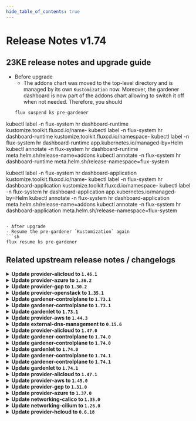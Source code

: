 ```yaml
---
hide_table_of_contents: true
---
```


# Release Notes v1.74

## 23KE release notes and upgrade guide
- Before upgrade
  - The addons chart was moved to the top-level directory and is managed by its own `Kustomization` now. Moreover, the gardener dashboard is now part of the addons chart allowing to switch it off when not needed. Therefore, you should
  ```sh
  flux suspend ks pre-gardener
 kubectl label -n flux-system hr dashboard-runtime kustomize.toolkit.fluxcd.io/name-
 kubectl label -n flux-system hr dashboard-runtime kustomize.toolkit.fluxcd.io/namespace-
 kubectl label -n flux-system hr dashboard-runtime app.kubernetes.io/managed-by=Helm
 kubectl annotate -n flux-system hr dashboard-runtime meta.helm.sh/release-name=addons
 kubectl annotate -n flux-system hr dashboard-runtime meta.helm.sh/release-namespace=flux-system

 kubectl label -n flux-system hr dashboard-application kustomize.toolkit.fluxcd.io/name-
 kubectl label -n flux-system hr dashboard-application kustomize.toolkit.fluxcd.io/namespace-
 kubectl label -n flux-system hr dashboard-application app.kubernetes.io/managed-by=Helm
 kubectl annotate -n flux-system hr dashboard-application meta.helm.sh/release-name=addons
 kubectl annotate -n flux-system hr dashboard-application meta.helm.sh/release-namespace=flux-system
  ```

- After upgrade
  - Resume the pre-gardener `Kustomization` again
  ```sh
  flux resume ks pre-gardener
  ```

## Related upstream release notes / changelogs


<details>
<summary><b>Update provider-alicloud to <code>1.46.1</code></b></summary>

# [machine-controller-manager]
## 🐛 Bug Fixes
* *[USER]* An edge case where outdated DesiredReplicas annotation blocked a rolling update is fixed. ([gardener/machine-controller-manager#822](https://github.com/gardener/machine-controller-manager/pull/822), [@rishabh-11](https://github.com/rishabh-11))
* *[OPERATOR]* An issue causing nil pointer panic on scaleup of the machinedeployment along with trigger of rolling update, is fixed ([gardener/machine-controller-manager#817](https://github.com/gardener/machine-controller-manager/pull/817), [@himanshu-kun](https://github.com/himanshu-kun))
* *[OPERATOR]* Included `UnavailableReplicas` in determining if a machine deployment status update is needed ([gardener/machine-controller-manager#834](https://github.com/gardener/machine-controller-manager/pull/834), [@ialidzhikov](https://github.com/ialidzhikov))

</details>

<details>
<summary><b>Update provider-azure to <code>1.36.2</code></b></summary>

# [machine-controller-manager]
## 🐛 Bug Fixes
* *[OPERATOR]* Included `UnavailableReplicas` in determining if a machine deployment status update is needed ([gardener/machine-controller-manager#834](https://github.com/gardener/machine-controller-manager/pull/834), [@ialidzhikov](https://github.com/ialidzhikov))

</details>

<details>
<summary><b>Update provider-gcp to <code>1.30.2</code></b></summary>

# [gardener-extension-provider-gcp]
## 🏃 Others
* *[OPERATOR]* This extension is now build with golang 1.20.5. ([gardener/gardener-extension-provider-gcp#626](https://github.com/gardener/gardener-extension-provider-gcp/pull/626), [@vpnachev](https://github.com/vpnachev))
# [machine-controller-manager]
## 🐛 Bug Fixes
* *[OPERATOR]* Included `UnavailableReplicas` in determining if a machine deployment status update is needed ([gardener/machine-controller-manager#834](https://github.com/gardener/machine-controller-manager/pull/834), [@ialidzhikov](https://github.com/ialidzhikov))

</details>

<details>
<summary><b>Update provider-openstack to <code>1.35.1</code></b></summary>

# [machine-controller-manager]
## 🐛 Bug Fixes
* *[OPERATOR]* Included `UnavailableReplicas` in determining if a machine deployment status update is needed ([gardener/machine-controller-manager#834](https://github.com/gardener/machine-controller-manager/pull/834), [@ialidzhikov](https://github.com/ialidzhikov))

</details>

<details>
<summary><b>Update gardener-controlplane to <code>1.73.1</code></b></summary>

# [gardener]
## 🐛 Bug Fixes
* *[OPERATOR]* An issue causing deletion of a legacy (wrongly configured) Shoot cluster to be denied because of network ranges overlapping with the default VPN network is now fixed. ([gardener/gardener#8137](https://github.com/gardener/gardener/pull/8137), [@oliver-goetz](https://github.com/oliver-goetz))
* *[OPERATOR]* Missing permissions were added for the Gardenlet service account for `Machine` objects. This fix is relevant if feature gate `MachineControllerManagerDeployment` is enabled in your landscape. ([gardener/gardener#8123](https://github.com/gardener/gardener/pull/8123), [@gardener-ci-robot](https://github.com/gardener-ci-robot))
## 🏃 Others
* *[OPERATOR]* Plutono is now updated to v7.5.22 ([gardener/gardener#8100](https://github.com/gardener/gardener/pull/8100), [@gardener-ci-robot](https://github.com/gardener-ci-robot))
* *[OPERATOR]* Fixed flaky operator behaviour with regards to istio deployment caused by concurrent update of garden object ([gardener/gardener#8105](https://github.com/gardener/gardener/pull/8105), [@gardener-ci-robot](https://github.com/gardener-ci-robot))
* *[OPERATOR]* The `Deploying Shoot namespace in Seed` step was slightly improved. Earlier it failed at some occasions when it tried to read zone information for volumes that have not been created yet. This was a transient error that dissolved in subsequent reconcile runs. ([gardener/gardener#8118](https://github.com/gardener/gardener/pull/8118), [@gardener-ci-robot](https://github.com/gardener-ci-robot))
* *[OPERATOR]* The reconciliation time limit for the controller resource reconciliation, e.g. for `ManagedResource`, has been increased from `1m` to `3m`. ([gardener/gardener#8090](https://github.com/gardener/gardener/pull/8090), [@gardener-ci-robot](https://github.com/gardener-ci-robot))

</details>

<details>
<summary><b>Update gardener-controlplane to <code>1.73.1</code></b></summary>

# [gardener]
## 🐛 Bug Fixes
* *[OPERATOR]* An issue causing deletion of a legacy (wrongly configured) Shoot cluster to be denied because of network ranges overlapping with the default VPN network is now fixed. ([gardener/gardener#8137](https://github.com/gardener/gardener/pull/8137), [@oliver-goetz](https://github.com/oliver-goetz))
* *[OPERATOR]* Missing permissions were added for the Gardenlet service account for `Machine` objects. This fix is relevant if feature gate `MachineControllerManagerDeployment` is enabled in your landscape. ([gardener/gardener#8123](https://github.com/gardener/gardener/pull/8123), [@gardener-ci-robot](https://github.com/gardener-ci-robot))
## 🏃 Others
* *[OPERATOR]* Plutono is now updated to v7.5.22 ([gardener/gardener#8100](https://github.com/gardener/gardener/pull/8100), [@gardener-ci-robot](https://github.com/gardener-ci-robot))
* *[OPERATOR]* Fixed flaky operator behaviour with regards to istio deployment caused by concurrent update of garden object ([gardener/gardener#8105](https://github.com/gardener/gardener/pull/8105), [@gardener-ci-robot](https://github.com/gardener-ci-robot))
* *[OPERATOR]* The `Deploying Shoot namespace in Seed` step was slightly improved. Earlier it failed at some occasions when it tried to read zone information for volumes that have not been created yet. This was a transient error that dissolved in subsequent reconcile runs. ([gardener/gardener#8118](https://github.com/gardener/gardener/pull/8118), [@gardener-ci-robot](https://github.com/gardener-ci-robot))
* *[OPERATOR]* The reconciliation time limit for the controller resource reconciliation, e.g. for `ManagedResource`, has been increased from `1m` to `3m`. ([gardener/gardener#8090](https://github.com/gardener/gardener/pull/8090), [@gardener-ci-robot](https://github.com/gardener-ci-robot))

</details>

<details>
<summary><b>Update gardenlet to <code>1.73.1</code></b></summary>

# [gardener]
## 🐛 Bug Fixes
* *[OPERATOR]* An issue causing deletion of a legacy (wrongly configured) Shoot cluster to be denied because of network ranges overlapping with the default VPN network is now fixed. ([gardener/gardener#8137](https://github.com/gardener/gardener/pull/8137), [@oliver-goetz](https://github.com/oliver-goetz))
* *[OPERATOR]* Missing permissions were added for the Gardenlet service account for `Machine` objects. This fix is relevant if feature gate `MachineControllerManagerDeployment` is enabled in your landscape. ([gardener/gardener#8123](https://github.com/gardener/gardener/pull/8123), [@gardener-ci-robot](https://github.com/gardener-ci-robot))
## 🏃 Others
* *[OPERATOR]* Plutono is now updated to v7.5.22 ([gardener/gardener#8100](https://github.com/gardener/gardener/pull/8100), [@gardener-ci-robot](https://github.com/gardener-ci-robot))
* *[OPERATOR]* Fixed flaky operator behaviour with regards to istio deployment caused by concurrent update of garden object ([gardener/gardener#8105](https://github.com/gardener/gardener/pull/8105), [@gardener-ci-robot](https://github.com/gardener-ci-robot))
* *[OPERATOR]* The `Deploying Shoot namespace in Seed` step was slightly improved. Earlier it failed at some occasions when it tried to read zone information for volumes that have not been created yet. This was a transient error that dissolved in subsequent reconcile runs. ([gardener/gardener#8118](https://github.com/gardener/gardener/pull/8118), [@gardener-ci-robot](https://github.com/gardener-ci-robot))
* *[OPERATOR]* The reconciliation time limit for the controller resource reconciliation, e.g. for `ManagedResource`, has been increased from `1m` to `3m`. ([gardener/gardener#8090](https://github.com/gardener/gardener/pull/8090), [@gardener-ci-robot](https://github.com/gardener-ci-robot))

</details>

<details>
<summary><b>Update provider-aws to <code>1.44.3</code></b></summary>

# [gardener-extension-provider-aws]
## 🏃 Others
* *[OPERATOR]* The following dependency is updated to adopt a fix for https://github.com/gardener/gardener/issues/8058: ([gardener/gardener-extension-provider-aws#777](https://github.com/gardener/gardener-extension-provider-aws/pull/777), [@ialidzhikov](https://github.com/ialidzhikov))
  * github.com/gardener/gardener: v1.71.0 -> v1.71.5
# [machine-controller-manager]
## 🐛 Bug Fixes
* *[OPERATOR]* Included `UnavailableReplicas` in determining if a machine deployment status update is needed ([gardener/machine-controller-manager#834](https://github.com/gardener/machine-controller-manager/pull/834), [@ialidzhikov](https://github.com/ialidzhikov))

</details>

<details>
<summary><b>Update external-dns-management to <code>0.15.6</code></b></summary>

# [external-dns-management]
## 🐛 Bug Fixes
* *[OPERATOR]* Update controller-manager-library dependency to fix panic on api-resources discovery. ([gardener/external-dns-management#310](https://github.com/gardener/external-dns-management/pull/310), [@MartinWeindel](https://github.com/MartinWeindel))

</details>

<details>
<summary><b>Update provider-alicloud to <code>1.47.0</code></b></summary>

# [gardener-extension-provider-alicloud]
## ⚠️ Breaking Changes
* *[OPERATOR]* With https://github.com/gardener/gardener-extension-provider-alicloud/pull/310 provider-alicloud migrated the volumesnapshot CRDs to a new dedicated ManagedResources. provider-alicloud does now remove the ignored CRDs. ([gardener/gardener-extension-provider-alicloud#606](https://github.com/gardener/gardener-extension-provider-alicloud/pull/606), [@ialidzhikov](https://github.com/ialidzhikov))
  * Before updating to this version of provider-alicloud, make sure that the migration of the volumesnapshot CRDs from the `extension-controlplane-shoot` to the `extension-controlplane-shoot-crds`  ManagedResource completed. If the migration did not complete yet, GRM will interpret the removal of the CRDs as deletion and will delete the CRDs.
* *[OPERATOR]* The `.kubeAPIServer` field in the component config has been removed since it's no longer needed anywhere. ([gardener/gardener-extension-provider-alicloud#619](https://github.com/gardener/gardener-extension-provider-alicloud/pull/619), [@rfranzke](https://github.com/rfranzke))
## ✨ New Features
* *[USER]* The provider-alicloud extension does now support shoot clusters with Kubernetes version 1.27. You should consider the [Kubernetes release notes](https://github.com/kubernetes/kubernetes/blob/master/CHANGELOG/CHANGELOG-1.27.md) before upgrading to 1.27. ([gardener/gardener-extension-provider-alicloud#609](https://github.com/gardener/gardener-extension-provider-alicloud/pull/609), [@ary1992](https://github.com/ary1992))
* *[DEVELOPER]* This extension is now compatible with the `MachineControllerManagerDeployment` feature gate of `gardenlet`. ([gardener/gardener-extension-provider-alicloud#617](https://github.com/gardener/gardener-extension-provider-alicloud/pull/617), [@rfranzke](https://github.com/rfranzke))
* *[DEVELOPER]* This extension now uses the simplified `NetworkPolicy` approach for allowing traffic to its webhook server from `kube-apiserver`s of shoot clusters. ([gardener/gardener-extension-provider-alicloud#618](https://github.com/gardener/gardener-extension-provider-alicloud/pull/618), [@rfranzke](https://github.com/rfranzke))
## 🏃 Others
* *[OPERATOR]* Old and obsolete logging configurations are removed. ([gardener/gardener-extension-provider-alicloud#610](https://github.com/gardener/gardener-extension-provider-alicloud/pull/610), [@vlvasilev](https://github.com/vlvasilev))
* *[OPERATOR]* The following images are updated: ([gardener/gardener-extension-provider-alicloud#616](https://github.com/gardener/gardener-extension-provider-alicloud/pull/616), [@ialidzhikov](https://github.com/ialidzhikov))
  * k8s.gcr.io/sig-storage/csi-provisioner:v3.3.0 -> registry.k8s.io/sig-storage/csi-provisioner:v3.3.0
  * k8s.gcr.io/sig-storage/csi-snapshotter:v6.1.0 -> registry.k8s.io/sig-storage/csi-snapshotter:v6.1.0
  * k8s.gcr.io/sig-storage/snapshot-validation-webhook:v6.1.0 -> registry.k8s.io/sig-storage/snapshot-validation-webhook:v6.1.0
  * k8s.gcr.io/sig-storage/snapshot-controller:v6.1.0 -> registry.k8s.io/sig-storage/snapshot-controller:v6.1.0
* *[DEVELOPER]* All code related to the removed `APIServerSNI` feature gate of `gardenlet` has been removed from this extension. ([gardener/gardener-extension-provider-alicloud#619](https://github.com/gardener/gardener-extension-provider-alicloud/pull/619), [@rfranzke](https://github.com/rfranzke))
* *[DEPENDENCY]* The following dependency is updated: ([gardener/gardener-extension-provider-alicloud#604](https://github.com/gardener/gardener-extension-provider-alicloud/pull/604), [@ary1992](https://github.com/ary1992))
  * github.com/gardener/gardener: v1.70.2 -> v1.71.2
* *[DEPENDENCY]* The following dependencies were updated: ([gardener/gardener-extension-provider-alicloud#612](https://github.com/gardener/gardener-extension-provider-alicloud/pull/612), [@dimityrmirchev](https://github.com/dimityrmirchev))
  * registry.k8s.io/sig-storage/csi-provisioner v3.2.1 -> v3.2.2
# [machine-controller-manager]
## 🐛 Bug Fixes
* *[USER]* An edge case where all the machineSets were scaled down to zero has been dealt with. ([gardener/machine-controller-manager#804](https://github.com/gardener/machine-controller-manager/pull/804), [@himanshu-kun](https://github.com/himanshu-kun))
* *[USER]* An edge case where outdated DesiredReplicas annotation blocked a rolling update is fixed. ([gardener/machine-controller-manager#822](https://github.com/gardener/machine-controller-manager/pull/822), [@rishabh-11](https://github.com/rishabh-11))
* *[OPERATOR]* An issue causing nil pointer panic on scaleup of the machinedeployment along with trigger of rolling update, is fixed ([gardener/machine-controller-manager#817](https://github.com/gardener/machine-controller-manager/pull/817), [@himanshu-kun](https://github.com/himanshu-kun))
* *[OPERATOR]* Included `UnavailableReplicas` in determining if a machine deployment status update is needed ([gardener/machine-controller-manager#834](https://github.com/gardener/machine-controller-manager/pull/834), [@ialidzhikov](https://github.com/ialidzhikov))
# [machine-controller-manager-provider-alicloud]
## ⚠️ Breaking Changes
* *[OPERATOR]* Support for migration of machineClass is dropped by the mcm-provider ([gardener/machine-controller-manager-provider-alicloud#51](https://github.com/gardener/machine-controller-manager-provider-alicloud/pull/51), [@himanshu-kun](https://github.com/himanshu-kun))
## 🏃 Others
* *[USER]* Updated golang version to 1.20.4 ([gardener/machine-controller-manager-provider-alicloud#54](https://github.com/gardener/machine-controller-manager-provider-alicloud/pull/54), [@rishabh-11](https://github.com/rishabh-11))
* *[DEPENDENCY]* upgraded dependency: ([gardener/machine-controller-manager-provider-alicloud#51](https://github.com/gardener/machine-controller-manager-provider-alicloud/pull/51), [@himanshu-kun](https://github.com/himanshu-kun))
  * github.com/gardener/machine-controller-manager -> v0.49.1
# [terraformer]
## 🏃 Others
* *[OPERATOR]* Terrafomer base image has been updated from `alpine:3.17.2` to `alpine:3.18.0` ([gardener/terraformer#137](https://github.com/gardener/terraformer/pull/137), [@MartinWeindel](https://github.com/MartinWeindel))
* *[OPERATOR]* Builder base image has been updated from `golang:1.19.6` to `golang:1.20.4` ([gardener/terraformer#137](https://github.com/gardener/terraformer/pull/137), [@MartinWeindel](https://github.com/MartinWeindel))
* *[OPERATOR]* Gardener dependency has been updated from `v1.59.1` to `v1.71.2` ([gardener/terraformer#137](https://github.com/gardener/terraformer/pull/137), [@MartinWeindel](https://github.com/MartinWeindel))

## Docker Images
gardener-extension-provider-alicloud: `eu.gcr.io/gardener-project/gardener/extensions/provider-alicloud:v1.47.0`
gardener-extension-admission-alicloud: `eu.gcr.io/gardener-project/gardener/extensions/admission-alicloud:v1.47.0`

</details>

<details>
<summary><b>Update gardener-controlplane to <code>1.74.0</code></b></summary>

# [gardener]
## ⚠️ Breaking Changes
* *[USER]* Annotation `alpha.featuregates.shoot.gardener.cloud/node-local-dns` is deprecated and will be removed in future releases. Use field `.spec.systemComponents.nodeLocalDNS.enabled` in `Shoot` instead. Switching on node-local-dns via shoot specification will roll the nodes even if node-local-dns was enabled beforehand via annotation. ([gardener/gardener#8067](https://github.com/gardener/gardener/pull/8067), [@acumino](https://github.com/acumino))
* *[USER]* Annotation `alpha.featuregates.shoot.gardener.cloud/node-local-dns-force-tcp-to-{cluster-dns, upstream-dns}` is deprecated and will be removed in future releases. Use field `.spec.systemComponents.{nodeLocalDNSforceTCPToClusterDNS, nodeLocalDNSforceTCPToUpstreamDNS}` in `Shoot` instead. ([gardener/gardener#8067](https://github.com/gardener/gardener/pull/8067), [@acumino](https://github.com/acumino))
* *[OPERATOR]* The Seed's `.spec.settings.ownerChecks` field is now no-op - the `gardener-apiserver` no longer defaults this field and no longer validates it. The field will be set always to `nil` on CREATE/UPDATE request. ([gardener/gardener#7951](https://github.com/gardener/gardener/pull/7951), [@dimitar-kostadinov](https://github.com/dimitar-kostadinov))
  * Gardener landscape operators specifying this field should no longer specify it. The field will be removed in a future version of Gardener.
* *[OPERATOR]* The GA-ed feature gates `HAControlPlanes` and `FullNetworkPoliciesInRuntimeCluster` have been removed. ([gardener/gardener#8083](https://github.com/gardener/gardener/pull/8083), [@rfranzke](https://github.com/rfranzke))
* *[OPERATOR]* ⚠️ Gardener does no longer support garden, seed, or shoot clusters with Kubernetes versions < 1.22. Make sure to upgrade all existing clusters before upgrading to this Gardener version. ([gardener/gardener#8087](https://github.com/gardener/gardener/pull/8087), [@shafeeqes](https://github.com/shafeeqes))
* *[OPERATOR]* The `shootstate-extensions` and `shootstate-secret` controllers have been dropped. The `gardenlet`'s component config file should be updated to no longer specify related configuration (`.controllers.{shootSecret,shootStateSync}`). ([gardener/gardener#8136](https://github.com/gardener/gardener/pull/8136), [@rfranzke](https://github.com/rfranzke))
* *[OPERATOR]* `gardener.cloud/operation` annotation was introduced to `seeds`. This includes a verification of its value. Please check your `seeds` for this annotation and remove it if necessary prior to the update. ([gardener/gardener#8152](https://github.com/gardener/gardener/pull/8152), [@timebertt](https://github.com/timebertt))
* *[OPERATOR]* A new field `.spec.virtualCluster.dns.domains` was added to the `Garden` API. This field allows to expose the `kube-apiserver` of the virtual cluster via multiple domains. Earlier, the API only accepted one domain name via `.spec.virtualCluster.dns.domain`. ([gardener/gardener#8173](https://github.com/gardener/gardener/pull/8173), [@gardener-ci-robot](https://github.com/gardener-ci-robot))
  * ⚠️ With this change `.spec.virtualCluster.dns.domain` is deprecated and will be removed in the next release. Please update your `Garden` resource to the new `.spec.virtualCluster.dns.domains` field by removing the existing domain configuration from `dns.domain` and add it as the first entry of `dns.domains`.
* *[DEVELOPER]* The deprecated local development setups have been removed. From now on, only the `kind`-based setups are supported. Please refer to [this guide](https://github.com/gardener/gardener/blob/master/docs/development/local_setup.md) for all information. ([gardener/gardener#8075](https://github.com/gardener/gardener/pull/8075), [@oliver-goetz](https://github.com/oliver-goetz))
* *[DEVELOPER]* The deprecated `allow-to-seed-apiserver` `NetworkPolicy` is no longer available in garden or seed clusters. Use `allow-to-runtime-apiserver` instead. ([gardener/gardener#8083](https://github.com/gardener/gardener/pull/8083), [@rfranzke](https://github.com/rfranzke))
## ✨ New Features
* *[USER]* The `VerticalPodAutoscaler` resources for `kube-proxy`s is no longer recreated when the Kubernetes patch version of the `Shoot` or the respective worker pools is updated. This ensures updated `kube-proxy`s keep the same CPU/memory resource requirements as before the patch version update. In order to put this change into effect, all existing `VerticalPodAutoscaler`s for `kube-proxy`s are getting recreated. ([gardener/gardener#8071](https://github.com/gardener/gardener/pull/8071), [@rfranzke](https://github.com/rfranzke))
* *[USER]* Shoot addon `nginx-ingress-controller` image is updated to `v1.8.0` for Kubernetes `v1.24+` clusters, to `v1.6.4` for Kubernetes `v1.23` clusters, and to `v1.4.0` for Kubernetes `v1.22` clusters. ([gardener/gardener#8096](https://github.com/gardener/gardener/pull/8096), [@shafeeqes](https://github.com/shafeeqes))
* *[OPERATOR]* Gardener uses an `InternalSecret` per Shoot for syncing the client CA to the project namespace in the garden cluster (named `<shoot-name>.ca-client`). The `shoots/adminkubeconfig` subresource signs short-lived client certificates by retrieving the CA from the `InternalSecret`. ([gardener/gardener#8088](https://github.com/gardener/gardener/pull/8088), [@timebertt](https://github.com/timebertt))
* *[OPERATOR]* A new controller in `gardenlet` for periodically backing up the `ShootState` for `Shoot`s has been introduced. This controller is only activated when `gardenlet` is responsible for an unmanaged `Seed` (i.e., one not backed by a `ManagedSeed` object). By default, backups are taken roughly each `6h`. ([gardener/gardener#8112](https://github.com/gardener/gardener/pull/8112), [@rfranzke](https://github.com/rfranzke))
* *[OPERATOR]* If `gardenlet` is responsible for a managed `Seed`, it will delete all `ShootState` resources for its `Shoot`s that are not currently in migration. See also [GEP-22](https://github.com/gardener/gardener/blob/master/docs/proposals/22-improved-usage-of-shootstate-api.md) for further details about the motivation. ([gardener/gardener#8144](https://github.com/gardener/gardener/pull/8144), [@rfranzke](https://github.com/rfranzke))
## 🐛 Bug Fixes
* *[USER]* A regression was fixed that prevented deletions for shoot clusters which were created with a wrong configuration (e.g. with an unavailable domain name). ([gardener/gardener#8122](https://github.com/gardener/gardener/pull/8122), [@timuthy](https://github.com/timuthy))
* *[OPERATOR]* Missing permissions were added for the Gardenlet service account for `Machine` objects. This fix is relevant if feature gate `MachineControllerManagerDeployment` is enabled in your landscape. ([gardener/gardener#8121](https://github.com/gardener/gardener/pull/8121), [@timuthy](https://github.com/timuthy))
* *[OPERATOR]* An issue causing deletion of a legacy (wrongly configured) Shoot cluster to be denied because of network ranges overlapping with the default VPN network is now fixed. ([gardener/gardener#8129](https://github.com/gardener/gardener/pull/8129), [@ialidzhikov](https://github.com/ialidzhikov))
* *[OPERATOR]* `gardener-resource-manager`'s `system-components-config` webhook no longer adds the toleration for the `ToBeDeletedByClusterAutoscaler` taint to system components in shoot clusters. The `ToBeDeletedByClusterAutoscaler` taint is maintained by the `cluster-autoscaler`. This was breaking `cluster-autoscaler`'s drain mechanism when scaling down an under-utilized node. It was causing just evicted system components from to be deleted node to be scheduled again on the to be deleted node. ([gardener/gardener#8172](https://github.com/gardener/gardener/pull/8172), [@gardener-ci-robot](https://github.com/gardener-ci-robot))
* *[OPERATOR]* A bug has been fixed for Istio-Ingress Gateways for seeds that use `ExposureClassHandler`s. Earlier, annotations in `seed.spec.settings.loadBalancerServices` caused an override of the ones specified in `gardenletConfiguration.exposureClassHandler[].loadBalancerService` for zonal Istios. Now, annotations in `gardenletConfiguration.exposureClassHandler[].loadBalancerService` are given priority, like it was already the case of the global Istio. ([gardener/gardener#8178](https://github.com/gardener/gardener/pull/8178), [@gardener-ci-robot](https://github.com/gardener-ci-robot))
* *[DEVELOPER]* On deletion, the generic `ControlPlane` actuator will now redeploy the cloud config chart to allow provider extensions update the content with the most up-to-date information. ([gardener/gardener#8106](https://github.com/gardener/gardener/pull/8106), [@kon-angelo](https://github.com/kon-angelo))
## 🏃 Others
* *[OPERATOR]* Plutono is now updated to v7.5.22 ([gardener/gardener#8081](https://github.com/gardener/gardener/pull/8081), [@nickytd](https://github.com/nickytd))
* *[OPERATOR]* The reconciliation time limit for the controller resource reconciliation, e.g. for `ManagedResource`, has been increased from `1m` to `3m`. ([gardener/gardener#8085](https://github.com/gardener/gardener/pull/8085), [@ScheererJ](https://github.com/ScheererJ))
* *[OPERATOR]* Fixed flaky operator behaviour with regards to istio deployment caused by concurrent update of garden object ([gardener/gardener#8103](https://github.com/gardener/gardener/pull/8103), [@ScheererJ](https://github.com/ScheererJ))
* *[OPERATOR]* Vali is now updated to version v2.2.6 ([gardener/gardener#8111](https://github.com/gardener/gardener/pull/8111), [@nickytd](https://github.com/nickytd))
* *[OPERATOR]* The `Deploying Shoot namespace in Seed` step was slightly improved. Earlier it failed at some occasions when it tried to read zone information for volumes that have not been created yet. This was a transient error that dissolved in subsequent reconcile runs. ([gardener/gardener#8115](https://github.com/gardener/gardener/pull/8115), [@timuthy](https://github.com/timuthy))
* *[OPERATOR]* All components in the gardener logging stack are now updated to the following respective versions. Fluent-bit to 2.1.4, Fluent-operator to 2.3.0 and logging to 0.55.3 ([gardener/gardener#8133](https://github.com/gardener/gardener/pull/8133), [@nickytd](https://github.com/nickytd))
* *[OPERATOR]* Decouple progess update of gardener operator from task flow logic and thereby prevent concurrency bugs. ([gardener/gardener#8145](https://github.com/gardener/gardener/pull/8145), [@ScheererJ](https://github.com/ScheererJ))
* *[OPERATOR]* Adapt vpa-updater QPS limits such that it doesn't get throttled on large clusters ([gardener/gardener#8174](https://github.com/gardener/gardener/pull/8174), [@gardener-ci-robot](https://github.com/gardener-ci-robot))
* *[OPERATOR]* The kind cluster used in local setup does now use the new way in containerd to configure registry mirrors. ([gardener/gardener#8047](https://github.com/gardener/gardener/pull/8047), [@ialidzhikov](https://github.com/ialidzhikov))
* *[DEVELOPER]* `extensions.gardener.cloud/v1alpha1.ControlPlane` is now deployed after `kube-apiserver` in the Shoot reconciliation flow. ([gardener/gardener#8182](https://github.com/gardener/gardener/pull/8182), [@gardener-ci-robot](https://github.com/gardener-ci-robot))
# [etcd-druid]
## 🏃 Others
* *[OPERATOR]* Bumped up the custom image version to v3.4.13-bootstrap-11 ([gardener/etcd-druid#624](https://github.com/gardener/etcd-druid/pull/624), [@abdasgupta](https://github.com/abdasgupta))
* *[OPERATOR]* Druid now exposes metrics related to snapshot compaction, on default port 8080. Please expose the desired metrics port via the etcd-druid service to allow metrics to be scraped by a Prometheus instance. ([gardener/etcd-druid#625](https://github.com/gardener/etcd-druid/pull/625), [@abdasgupta](https://github.com/abdasgupta))
# [logging]
## 🏃 Others
* *[OPERATOR]* The logging e2e event logger test is now adapted to vali logging stack. ([gardener/logging#199](https://github.com/gardener/logging/pull/199), [@nickytd](https://github.com/nickytd))
* *[OPERATOR]* Now git revision and commit ids are properly propagated through build variables. These are showed in the fluent-bit plugin logs during start. ([gardener/logging#200](https://github.com/gardener/logging/pull/200), [@nickytd](https://github.com/nickytd))
* *[OPERATOR]* Base image on `telegraf` and `tune2fs` is upgraded from 3.17.2 to 3.18.0 ([gardener/logging#201](https://github.com/gardener/logging/pull/201), [@nickytd](https://github.com/nickytd))
* *[OPERATOR]* Gardener-based e2e test for the event-logger. ([gardener/logging#191](https://github.com/gardener/logging/pull/191), [@vlvasilev](https://github.com/vlvasilev))
* *[DEVELOPER]* Introduces a skaffold local development pipeline to fluent-bit-vali-plugin ([gardener/logging#202](https://github.com/gardener/logging/pull/202), [@nickytd](https://github.com/nickytd))
* *[DEVELOPER]* The project vendors the latest released gardener version - v1.73.0 ([gardener/logging#204](https://github.com/gardener/logging/pull/204), [@nickytd](https://github.com/nickytd))
* *[DEVELOPER]* The `fluent-bit-vali-plugin` now supports fluent-bit v2.1.0 and above. ([gardener/logging#205](https://github.com/gardener/logging/pull/205), [@nickytd](https://github.com/nickytd))
# [machine-controller-manager]
## 🐛 Bug Fixes
* *[OPERATOR]* Included `UnavailableReplicas` in determining if a machine deployment status update is needed ([gardener/machine-controller-manager#834](https://github.com/gardener/machine-controller-manager/pull/834), [@ialidzhikov](https://github.com/ialidzhikov))

</details>

<details>
<summary><b>Update gardener-controlplane to <code>1.74.0</code></b></summary>

# [gardener]
## ⚠️ Breaking Changes
* *[USER]* Annotation `alpha.featuregates.shoot.gardener.cloud/node-local-dns` is deprecated and will be removed in future releases. Use field `.spec.systemComponents.nodeLocalDNS.enabled` in `Shoot` instead. Switching on node-local-dns via shoot specification will roll the nodes even if node-local-dns was enabled beforehand via annotation. ([gardener/gardener#8067](https://github.com/gardener/gardener/pull/8067), [@acumino](https://github.com/acumino))
* *[USER]* Annotation `alpha.featuregates.shoot.gardener.cloud/node-local-dns-force-tcp-to-{cluster-dns, upstream-dns}` is deprecated and will be removed in future releases. Use field `.spec.systemComponents.{nodeLocalDNSforceTCPToClusterDNS, nodeLocalDNSforceTCPToUpstreamDNS}` in `Shoot` instead. ([gardener/gardener#8067](https://github.com/gardener/gardener/pull/8067), [@acumino](https://github.com/acumino))
* *[OPERATOR]* The Seed's `.spec.settings.ownerChecks` field is now no-op - the `gardener-apiserver` no longer defaults this field and no longer validates it. The field will be set always to `nil` on CREATE/UPDATE request. ([gardener/gardener#7951](https://github.com/gardener/gardener/pull/7951), [@dimitar-kostadinov](https://github.com/dimitar-kostadinov))
  * Gardener landscape operators specifying this field should no longer specify it. The field will be removed in a future version of Gardener.
* *[OPERATOR]* The GA-ed feature gates `HAControlPlanes` and `FullNetworkPoliciesInRuntimeCluster` have been removed. ([gardener/gardener#8083](https://github.com/gardener/gardener/pull/8083), [@rfranzke](https://github.com/rfranzke))
* *[OPERATOR]* ⚠️ Gardener does no longer support garden, seed, or shoot clusters with Kubernetes versions < 1.22. Make sure to upgrade all existing clusters before upgrading to this Gardener version. ([gardener/gardener#8087](https://github.com/gardener/gardener/pull/8087), [@shafeeqes](https://github.com/shafeeqes))
* *[OPERATOR]* The `shootstate-extensions` and `shootstate-secret` controllers have been dropped. The `gardenlet`'s component config file should be updated to no longer specify related configuration (`.controllers.{shootSecret,shootStateSync}`). ([gardener/gardener#8136](https://github.com/gardener/gardener/pull/8136), [@rfranzke](https://github.com/rfranzke))
* *[OPERATOR]* `gardener.cloud/operation` annotation was introduced to `seeds`. This includes a verification of its value. Please check your `seeds` for this annotation and remove it if necessary prior to the update. ([gardener/gardener#8152](https://github.com/gardener/gardener/pull/8152), [@timebertt](https://github.com/timebertt))
* *[OPERATOR]* A new field `.spec.virtualCluster.dns.domains` was added to the `Garden` API. This field allows to expose the `kube-apiserver` of the virtual cluster via multiple domains. Earlier, the API only accepted one domain name via `.spec.virtualCluster.dns.domain`. ([gardener/gardener#8173](https://github.com/gardener/gardener/pull/8173), [@gardener-ci-robot](https://github.com/gardener-ci-robot))
  * ⚠️ With this change `.spec.virtualCluster.dns.domain` is deprecated and will be removed in the next release. Please update your `Garden` resource to the new `.spec.virtualCluster.dns.domains` field by removing the existing domain configuration from `dns.domain` and add it as the first entry of `dns.domains`.
* *[DEVELOPER]* The deprecated local development setups have been removed. From now on, only the `kind`-based setups are supported. Please refer to [this guide](https://github.com/gardener/gardener/blob/master/docs/development/local_setup.md) for all information. ([gardener/gardener#8075](https://github.com/gardener/gardener/pull/8075), [@oliver-goetz](https://github.com/oliver-goetz))
* *[DEVELOPER]* The deprecated `allow-to-seed-apiserver` `NetworkPolicy` is no longer available in garden or seed clusters. Use `allow-to-runtime-apiserver` instead. ([gardener/gardener#8083](https://github.com/gardener/gardener/pull/8083), [@rfranzke](https://github.com/rfranzke))
## ✨ New Features
* *[USER]* The `VerticalPodAutoscaler` resources for `kube-proxy`s is no longer recreated when the Kubernetes patch version of the `Shoot` or the respective worker pools is updated. This ensures updated `kube-proxy`s keep the same CPU/memory resource requirements as before the patch version update. In order to put this change into effect, all existing `VerticalPodAutoscaler`s for `kube-proxy`s are getting recreated. ([gardener/gardener#8071](https://github.com/gardener/gardener/pull/8071), [@rfranzke](https://github.com/rfranzke))
* *[USER]* Shoot addon `nginx-ingress-controller` image is updated to `v1.8.0` for Kubernetes `v1.24+` clusters, to `v1.6.4` for Kubernetes `v1.23` clusters, and to `v1.4.0` for Kubernetes `v1.22` clusters. ([gardener/gardener#8096](https://github.com/gardener/gardener/pull/8096), [@shafeeqes](https://github.com/shafeeqes))
* *[OPERATOR]* Gardener uses an `InternalSecret` per Shoot for syncing the client CA to the project namespace in the garden cluster (named `<shoot-name>.ca-client`). The `shoots/adminkubeconfig` subresource signs short-lived client certificates by retrieving the CA from the `InternalSecret`. ([gardener/gardener#8088](https://github.com/gardener/gardener/pull/8088), [@timebertt](https://github.com/timebertt))
* *[OPERATOR]* A new controller in `gardenlet` for periodically backing up the `ShootState` for `Shoot`s has been introduced. This controller is only activated when `gardenlet` is responsible for an unmanaged `Seed` (i.e., one not backed by a `ManagedSeed` object). By default, backups are taken roughly each `6h`. ([gardener/gardener#8112](https://github.com/gardener/gardener/pull/8112), [@rfranzke](https://github.com/rfranzke))
* *[OPERATOR]* If `gardenlet` is responsible for a managed `Seed`, it will delete all `ShootState` resources for its `Shoot`s that are not currently in migration. See also [GEP-22](https://github.com/gardener/gardener/blob/master/docs/proposals/22-improved-usage-of-shootstate-api.md) for further details about the motivation. ([gardener/gardener#8144](https://github.com/gardener/gardener/pull/8144), [@rfranzke](https://github.com/rfranzke))
## 🐛 Bug Fixes
* *[USER]* A regression was fixed that prevented deletions for shoot clusters which were created with a wrong configuration (e.g. with an unavailable domain name). ([gardener/gardener#8122](https://github.com/gardener/gardener/pull/8122), [@timuthy](https://github.com/timuthy))
* *[OPERATOR]* Missing permissions were added for the Gardenlet service account for `Machine` objects. This fix is relevant if feature gate `MachineControllerManagerDeployment` is enabled in your landscape. ([gardener/gardener#8121](https://github.com/gardener/gardener/pull/8121), [@timuthy](https://github.com/timuthy))
* *[OPERATOR]* An issue causing deletion of a legacy (wrongly configured) Shoot cluster to be denied because of network ranges overlapping with the default VPN network is now fixed. ([gardener/gardener#8129](https://github.com/gardener/gardener/pull/8129), [@ialidzhikov](https://github.com/ialidzhikov))
* *[OPERATOR]* `gardener-resource-manager`'s `system-components-config` webhook no longer adds the toleration for the `ToBeDeletedByClusterAutoscaler` taint to system components in shoot clusters. The `ToBeDeletedByClusterAutoscaler` taint is maintained by the `cluster-autoscaler`. This was breaking `cluster-autoscaler`'s drain mechanism when scaling down an under-utilized node. It was causing just evicted system components from to be deleted node to be scheduled again on the to be deleted node. ([gardener/gardener#8172](https://github.com/gardener/gardener/pull/8172), [@gardener-ci-robot](https://github.com/gardener-ci-robot))
* *[OPERATOR]* A bug has been fixed for Istio-Ingress Gateways for seeds that use `ExposureClassHandler`s. Earlier, annotations in `seed.spec.settings.loadBalancerServices` caused an override of the ones specified in `gardenletConfiguration.exposureClassHandler[].loadBalancerService` for zonal Istios. Now, annotations in `gardenletConfiguration.exposureClassHandler[].loadBalancerService` are given priority, like it was already the case of the global Istio. ([gardener/gardener#8178](https://github.com/gardener/gardener/pull/8178), [@gardener-ci-robot](https://github.com/gardener-ci-robot))
* *[DEVELOPER]* On deletion, the generic `ControlPlane` actuator will now redeploy the cloud config chart to allow provider extensions update the content with the most up-to-date information. ([gardener/gardener#8106](https://github.com/gardener/gardener/pull/8106), [@kon-angelo](https://github.com/kon-angelo))
## 🏃 Others
* *[OPERATOR]* Plutono is now updated to v7.5.22 ([gardener/gardener#8081](https://github.com/gardener/gardener/pull/8081), [@nickytd](https://github.com/nickytd))
* *[OPERATOR]* The reconciliation time limit for the controller resource reconciliation, e.g. for `ManagedResource`, has been increased from `1m` to `3m`. ([gardener/gardener#8085](https://github.com/gardener/gardener/pull/8085), [@ScheererJ](https://github.com/ScheererJ))
* *[OPERATOR]* Fixed flaky operator behaviour with regards to istio deployment caused by concurrent update of garden object ([gardener/gardener#8103](https://github.com/gardener/gardener/pull/8103), [@ScheererJ](https://github.com/ScheererJ))
* *[OPERATOR]* Vali is now updated to version v2.2.6 ([gardener/gardener#8111](https://github.com/gardener/gardener/pull/8111), [@nickytd](https://github.com/nickytd))
* *[OPERATOR]* The `Deploying Shoot namespace in Seed` step was slightly improved. Earlier it failed at some occasions when it tried to read zone information for volumes that have not been created yet. This was a transient error that dissolved in subsequent reconcile runs. ([gardener/gardener#8115](https://github.com/gardener/gardener/pull/8115), [@timuthy](https://github.com/timuthy))
* *[OPERATOR]* All components in the gardener logging stack are now updated to the following respective versions. Fluent-bit to 2.1.4, Fluent-operator to 2.3.0 and logging to 0.55.3 ([gardener/gardener#8133](https://github.com/gardener/gardener/pull/8133), [@nickytd](https://github.com/nickytd))
* *[OPERATOR]* Decouple progess update of gardener operator from task flow logic and thereby prevent concurrency bugs. ([gardener/gardener#8145](https://github.com/gardener/gardener/pull/8145), [@ScheererJ](https://github.com/ScheererJ))
* *[OPERATOR]* Adapt vpa-updater QPS limits such that it doesn't get throttled on large clusters ([gardener/gardener#8174](https://github.com/gardener/gardener/pull/8174), [@gardener-ci-robot](https://github.com/gardener-ci-robot))
* *[OPERATOR]* The kind cluster used in local setup does now use the new way in containerd to configure registry mirrors. ([gardener/gardener#8047](https://github.com/gardener/gardener/pull/8047), [@ialidzhikov](https://github.com/ialidzhikov))
* *[DEVELOPER]* `extensions.gardener.cloud/v1alpha1.ControlPlane` is now deployed after `kube-apiserver` in the Shoot reconciliation flow. ([gardener/gardener#8182](https://github.com/gardener/gardener/pull/8182), [@gardener-ci-robot](https://github.com/gardener-ci-robot))
# [etcd-druid]
## 🏃 Others
* *[OPERATOR]* Bumped up the custom image version to v3.4.13-bootstrap-11 ([gardener/etcd-druid#624](https://github.com/gardener/etcd-druid/pull/624), [@abdasgupta](https://github.com/abdasgupta))
* *[OPERATOR]* Druid now exposes metrics related to snapshot compaction, on default port 8080. Please expose the desired metrics port via the etcd-druid service to allow metrics to be scraped by a Prometheus instance. ([gardener/etcd-druid#625](https://github.com/gardener/etcd-druid/pull/625), [@abdasgupta](https://github.com/abdasgupta))
# [logging]
## 🏃 Others
* *[OPERATOR]* The logging e2e event logger test is now adapted to vali logging stack. ([gardener/logging#199](https://github.com/gardener/logging/pull/199), [@nickytd](https://github.com/nickytd))
* *[OPERATOR]* Now git revision and commit ids are properly propagated through build variables. These are showed in the fluent-bit plugin logs during start. ([gardener/logging#200](https://github.com/gardener/logging/pull/200), [@nickytd](https://github.com/nickytd))
* *[OPERATOR]* Base image on `telegraf` and `tune2fs` is upgraded from 3.17.2 to 3.18.0 ([gardener/logging#201](https://github.com/gardener/logging/pull/201), [@nickytd](https://github.com/nickytd))
* *[OPERATOR]* Gardener-based e2e test for the event-logger. ([gardener/logging#191](https://github.com/gardener/logging/pull/191), [@vlvasilev](https://github.com/vlvasilev))
* *[DEVELOPER]* Introduces a skaffold local development pipeline to fluent-bit-vali-plugin ([gardener/logging#202](https://github.com/gardener/logging/pull/202), [@nickytd](https://github.com/nickytd))
* *[DEVELOPER]* The project vendors the latest released gardener version - v1.73.0 ([gardener/logging#204](https://github.com/gardener/logging/pull/204), [@nickytd](https://github.com/nickytd))
* *[DEVELOPER]* The `fluent-bit-vali-plugin` now supports fluent-bit v2.1.0 and above. ([gardener/logging#205](https://github.com/gardener/logging/pull/205), [@nickytd](https://github.com/nickytd))
# [machine-controller-manager]
## 🐛 Bug Fixes
* *[OPERATOR]* Included `UnavailableReplicas` in determining if a machine deployment status update is needed ([gardener/machine-controller-manager#834](https://github.com/gardener/machine-controller-manager/pull/834), [@ialidzhikov](https://github.com/ialidzhikov))

</details>

<details>
<summary><b>Update gardenlet to <code>1.74.0</code></b></summary>

# [gardener]
## ⚠️ Breaking Changes
* *[USER]* Annotation `alpha.featuregates.shoot.gardener.cloud/node-local-dns` is deprecated and will be removed in future releases. Use field `.spec.systemComponents.nodeLocalDNS.enabled` in `Shoot` instead. Switching on node-local-dns via shoot specification will roll the nodes even if node-local-dns was enabled beforehand via annotation. ([gardener/gardener#8067](https://github.com/gardener/gardener/pull/8067), [@acumino](https://github.com/acumino))
* *[USER]* Annotation `alpha.featuregates.shoot.gardener.cloud/node-local-dns-force-tcp-to-{cluster-dns, upstream-dns}` is deprecated and will be removed in future releases. Use field `.spec.systemComponents.{nodeLocalDNSforceTCPToClusterDNS, nodeLocalDNSforceTCPToUpstreamDNS}` in `Shoot` instead. ([gardener/gardener#8067](https://github.com/gardener/gardener/pull/8067), [@acumino](https://github.com/acumino))
* *[OPERATOR]* The Seed's `.spec.settings.ownerChecks` field is now no-op - the `gardener-apiserver` no longer defaults this field and no longer validates it. The field will be set always to `nil` on CREATE/UPDATE request. ([gardener/gardener#7951](https://github.com/gardener/gardener/pull/7951), [@dimitar-kostadinov](https://github.com/dimitar-kostadinov))
  * Gardener landscape operators specifying this field should no longer specify it. The field will be removed in a future version of Gardener.
* *[OPERATOR]* The GA-ed feature gates `HAControlPlanes` and `FullNetworkPoliciesInRuntimeCluster` have been removed. ([gardener/gardener#8083](https://github.com/gardener/gardener/pull/8083), [@rfranzke](https://github.com/rfranzke))
* *[OPERATOR]* ⚠️ Gardener does no longer support garden, seed, or shoot clusters with Kubernetes versions < 1.22. Make sure to upgrade all existing clusters before upgrading to this Gardener version. ([gardener/gardener#8087](https://github.com/gardener/gardener/pull/8087), [@shafeeqes](https://github.com/shafeeqes))
* *[OPERATOR]* The `shootstate-extensions` and `shootstate-secret` controllers have been dropped. The `gardenlet`'s component config file should be updated to no longer specify related configuration (`.controllers.{shootSecret,shootStateSync}`). ([gardener/gardener#8136](https://github.com/gardener/gardener/pull/8136), [@rfranzke](https://github.com/rfranzke))
* *[OPERATOR]* `gardener.cloud/operation` annotation was introduced to `seeds`. This includes a verification of its value. Please check your `seeds` for this annotation and remove it if necessary prior to the update. ([gardener/gardener#8152](https://github.com/gardener/gardener/pull/8152), [@timebertt](https://github.com/timebertt))
* *[OPERATOR]* A new field `.spec.virtualCluster.dns.domains` was added to the `Garden` API. This field allows to expose the `kube-apiserver` of the virtual cluster via multiple domains. Earlier, the API only accepted one domain name via `.spec.virtualCluster.dns.domain`. ([gardener/gardener#8173](https://github.com/gardener/gardener/pull/8173), [@gardener-ci-robot](https://github.com/gardener-ci-robot))
  * ⚠️ With this change `.spec.virtualCluster.dns.domain` is deprecated and will be removed in the next release. Please update your `Garden` resource to the new `.spec.virtualCluster.dns.domains` field by removing the existing domain configuration from `dns.domain` and add it as the first entry of `dns.domains`.
* *[DEVELOPER]* The deprecated local development setups have been removed. From now on, only the `kind`-based setups are supported. Please refer to [this guide](https://github.com/gardener/gardener/blob/master/docs/development/local_setup.md) for all information. ([gardener/gardener#8075](https://github.com/gardener/gardener/pull/8075), [@oliver-goetz](https://github.com/oliver-goetz))
* *[DEVELOPER]* The deprecated `allow-to-seed-apiserver` `NetworkPolicy` is no longer available in garden or seed clusters. Use `allow-to-runtime-apiserver` instead. ([gardener/gardener#8083](https://github.com/gardener/gardener/pull/8083), [@rfranzke](https://github.com/rfranzke))
## ✨ New Features
* *[USER]* The `VerticalPodAutoscaler` resources for `kube-proxy`s is no longer recreated when the Kubernetes patch version of the `Shoot` or the respective worker pools is updated. This ensures updated `kube-proxy`s keep the same CPU/memory resource requirements as before the patch version update. In order to put this change into effect, all existing `VerticalPodAutoscaler`s for `kube-proxy`s are getting recreated. ([gardener/gardener#8071](https://github.com/gardener/gardener/pull/8071), [@rfranzke](https://github.com/rfranzke))
* *[USER]* Shoot addon `nginx-ingress-controller` image is updated to `v1.8.0` for Kubernetes `v1.24+` clusters, to `v1.6.4` for Kubernetes `v1.23` clusters, and to `v1.4.0` for Kubernetes `v1.22` clusters. ([gardener/gardener#8096](https://github.com/gardener/gardener/pull/8096), [@shafeeqes](https://github.com/shafeeqes))
* *[OPERATOR]* Gardener uses an `InternalSecret` per Shoot for syncing the client CA to the project namespace in the garden cluster (named `<shoot-name>.ca-client`). The `shoots/adminkubeconfig` subresource signs short-lived client certificates by retrieving the CA from the `InternalSecret`. ([gardener/gardener#8088](https://github.com/gardener/gardener/pull/8088), [@timebertt](https://github.com/timebertt))
* *[OPERATOR]* A new controller in `gardenlet` for periodically backing up the `ShootState` for `Shoot`s has been introduced. This controller is only activated when `gardenlet` is responsible for an unmanaged `Seed` (i.e., one not backed by a `ManagedSeed` object). By default, backups are taken roughly each `6h`. ([gardener/gardener#8112](https://github.com/gardener/gardener/pull/8112), [@rfranzke](https://github.com/rfranzke))
* *[OPERATOR]* If `gardenlet` is responsible for a managed `Seed`, it will delete all `ShootState` resources for its `Shoot`s that are not currently in migration. See also [GEP-22](https://github.com/gardener/gardener/blob/master/docs/proposals/22-improved-usage-of-shootstate-api.md) for further details about the motivation. ([gardener/gardener#8144](https://github.com/gardener/gardener/pull/8144), [@rfranzke](https://github.com/rfranzke))
## 🐛 Bug Fixes
* *[USER]* A regression was fixed that prevented deletions for shoot clusters which were created with a wrong configuration (e.g. with an unavailable domain name). ([gardener/gardener#8122](https://github.com/gardener/gardener/pull/8122), [@timuthy](https://github.com/timuthy))
* *[OPERATOR]* Missing permissions were added for the Gardenlet service account for `Machine` objects. This fix is relevant if feature gate `MachineControllerManagerDeployment` is enabled in your landscape. ([gardener/gardener#8121](https://github.com/gardener/gardener/pull/8121), [@timuthy](https://github.com/timuthy))
* *[OPERATOR]* An issue causing deletion of a legacy (wrongly configured) Shoot cluster to be denied because of network ranges overlapping with the default VPN network is now fixed. ([gardener/gardener#8129](https://github.com/gardener/gardener/pull/8129), [@ialidzhikov](https://github.com/ialidzhikov))
* *[OPERATOR]* `gardener-resource-manager`'s `system-components-config` webhook no longer adds the toleration for the `ToBeDeletedByClusterAutoscaler` taint to system components in shoot clusters. The `ToBeDeletedByClusterAutoscaler` taint is maintained by the `cluster-autoscaler`. This was breaking `cluster-autoscaler`'s drain mechanism when scaling down an under-utilized node. It was causing just evicted system components from to be deleted node to be scheduled again on the to be deleted node. ([gardener/gardener#8172](https://github.com/gardener/gardener/pull/8172), [@gardener-ci-robot](https://github.com/gardener-ci-robot))
* *[OPERATOR]* A bug has been fixed for Istio-Ingress Gateways for seeds that use `ExposureClassHandler`s. Earlier, annotations in `seed.spec.settings.loadBalancerServices` caused an override of the ones specified in `gardenletConfiguration.exposureClassHandler[].loadBalancerService` for zonal Istios. Now, annotations in `gardenletConfiguration.exposureClassHandler[].loadBalancerService` are given priority, like it was already the case of the global Istio. ([gardener/gardener#8178](https://github.com/gardener/gardener/pull/8178), [@gardener-ci-robot](https://github.com/gardener-ci-robot))
* *[DEVELOPER]* On deletion, the generic `ControlPlane` actuator will now redeploy the cloud config chart to allow provider extensions update the content with the most up-to-date information. ([gardener/gardener#8106](https://github.com/gardener/gardener/pull/8106), [@kon-angelo](https://github.com/kon-angelo))
## 🏃 Others
* *[OPERATOR]* Plutono is now updated to v7.5.22 ([gardener/gardener#8081](https://github.com/gardener/gardener/pull/8081), [@nickytd](https://github.com/nickytd))
* *[OPERATOR]* The reconciliation time limit for the controller resource reconciliation, e.g. for `ManagedResource`, has been increased from `1m` to `3m`. ([gardener/gardener#8085](https://github.com/gardener/gardener/pull/8085), [@ScheererJ](https://github.com/ScheererJ))
* *[OPERATOR]* Fixed flaky operator behaviour with regards to istio deployment caused by concurrent update of garden object ([gardener/gardener#8103](https://github.com/gardener/gardener/pull/8103), [@ScheererJ](https://github.com/ScheererJ))
* *[OPERATOR]* Vali is now updated to version v2.2.6 ([gardener/gardener#8111](https://github.com/gardener/gardener/pull/8111), [@nickytd](https://github.com/nickytd))
* *[OPERATOR]* The `Deploying Shoot namespace in Seed` step was slightly improved. Earlier it failed at some occasions when it tried to read zone information for volumes that have not been created yet. This was a transient error that dissolved in subsequent reconcile runs. ([gardener/gardener#8115](https://github.com/gardener/gardener/pull/8115), [@timuthy](https://github.com/timuthy))
* *[OPERATOR]* All components in the gardener logging stack are now updated to the following respective versions. Fluent-bit to 2.1.4, Fluent-operator to 2.3.0 and logging to 0.55.3 ([gardener/gardener#8133](https://github.com/gardener/gardener/pull/8133), [@nickytd](https://github.com/nickytd))
* *[OPERATOR]* Decouple progess update of gardener operator from task flow logic and thereby prevent concurrency bugs. ([gardener/gardener#8145](https://github.com/gardener/gardener/pull/8145), [@ScheererJ](https://github.com/ScheererJ))
* *[OPERATOR]* Adapt vpa-updater QPS limits such that it doesn't get throttled on large clusters ([gardener/gardener#8174](https://github.com/gardener/gardener/pull/8174), [@gardener-ci-robot](https://github.com/gardener-ci-robot))
* *[OPERATOR]* The kind cluster used in local setup does now use the new way in containerd to configure registry mirrors. ([gardener/gardener#8047](https://github.com/gardener/gardener/pull/8047), [@ialidzhikov](https://github.com/ialidzhikov))
* *[DEVELOPER]* `extensions.gardener.cloud/v1alpha1.ControlPlane` is now deployed after `kube-apiserver` in the Shoot reconciliation flow. ([gardener/gardener#8182](https://github.com/gardener/gardener/pull/8182), [@gardener-ci-robot](https://github.com/gardener-ci-robot))
# [etcd-druid]
## 🏃 Others
* *[OPERATOR]* Bumped up the custom image version to v3.4.13-bootstrap-11 ([gardener/etcd-druid#624](https://github.com/gardener/etcd-druid/pull/624), [@abdasgupta](https://github.com/abdasgupta))
* *[OPERATOR]* Druid now exposes metrics related to snapshot compaction, on default port 8080. Please expose the desired metrics port via the etcd-druid service to allow metrics to be scraped by a Prometheus instance. ([gardener/etcd-druid#625](https://github.com/gardener/etcd-druid/pull/625), [@abdasgupta](https://github.com/abdasgupta))
# [logging]
## 🏃 Others
* *[OPERATOR]* The logging e2e event logger test is now adapted to vali logging stack. ([gardener/logging#199](https://github.com/gardener/logging/pull/199), [@nickytd](https://github.com/nickytd))
* *[OPERATOR]* Now git revision and commit ids are properly propagated through build variables. These are showed in the fluent-bit plugin logs during start. ([gardener/logging#200](https://github.com/gardener/logging/pull/200), [@nickytd](https://github.com/nickytd))
* *[OPERATOR]* Base image on `telegraf` and `tune2fs` is upgraded from 3.17.2 to 3.18.0 ([gardener/logging#201](https://github.com/gardener/logging/pull/201), [@nickytd](https://github.com/nickytd))
* *[OPERATOR]* Gardener-based e2e test for the event-logger. ([gardener/logging#191](https://github.com/gardener/logging/pull/191), [@vlvasilev](https://github.com/vlvasilev))
* *[DEVELOPER]* Introduces a skaffold local development pipeline to fluent-bit-vali-plugin ([gardener/logging#202](https://github.com/gardener/logging/pull/202), [@nickytd](https://github.com/nickytd))
* *[DEVELOPER]* The project vendors the latest released gardener version - v1.73.0 ([gardener/logging#204](https://github.com/gardener/logging/pull/204), [@nickytd](https://github.com/nickytd))
* *[DEVELOPER]* The `fluent-bit-vali-plugin` now supports fluent-bit v2.1.0 and above. ([gardener/logging#205](https://github.com/gardener/logging/pull/205), [@nickytd](https://github.com/nickytd))
# [machine-controller-manager]
## 🐛 Bug Fixes
* *[OPERATOR]* Included `UnavailableReplicas` in determining if a machine deployment status update is needed ([gardener/machine-controller-manager#834](https://github.com/gardener/machine-controller-manager/pull/834), [@ialidzhikov](https://github.com/ialidzhikov))

</details>

<details>
<summary><b>Update gardener-controlplane to <code>1.74.1</code></b></summary>

# [gardener]
## 🐛 Bug Fixes
* *[OPERATOR]* Fix network annotations to allow fluent-bit connecting to shoot Valis. ([gardener/gardener#8200](https://github.com/gardener/gardener/pull/8200), [@gardener-ci-robot](https://github.com/gardener-ci-robot))

</details>

<details>
<summary><b>Update gardener-controlplane to <code>1.74.1</code></b></summary>

# [gardener]
## 🐛 Bug Fixes
* *[OPERATOR]* Fix network annotations to allow fluent-bit connecting to shoot Valis. ([gardener/gardener#8200](https://github.com/gardener/gardener/pull/8200), [@gardener-ci-robot](https://github.com/gardener-ci-robot))

</details>

<details>
<summary><b>Update gardenlet to <code>1.74.1</code></b></summary>

# [gardener]
## 🐛 Bug Fixes
* *[OPERATOR]* Fix network annotations to allow fluent-bit connecting to shoot Valis. ([gardener/gardener#8200](https://github.com/gardener/gardener/pull/8200), [@gardener-ci-robot](https://github.com/gardener-ci-robot))

</details>

<details>
<summary><b>Update provider-alicloud to <code>1.47.1</code></b></summary>

no release notes available

</details>

<details>
<summary><b>Update provider-aws to <code>1.45.0</code></b></summary>

# [gardener/gardener-extension-provider-aws]

## ✨ New Features

- `[DEVELOPER]` This extension now uses the simplified `NetworkPolicy` approach for allowing traffic to its webhook server from `kube-apiserver`s of shoot clusters. by @rfranzke [#772]
- `[USER]` The provider-aws extension does now support shoot clusters with Kubernetes version 1.27. You should consider the [Kubernetes release notes](https://github.com/kubernetes/kubernetes/blob/master/CHANGELOG/CHANGELOG-1.27.md) before upgrading to 1.27.  by @ary1992 [#759]
## ⚠️ Breaking Changes

- `[OPERATOR]` With https://github.com/gardener/gardener-extension-provider-aws/pull/337 provider-aws migrated the volumesnapshot CRDs to a new dedicated ManagedResources. provider-aws does now remove the ignored CRDs. by @ialidzhikov [#752]
- Before updating to this version of provider-aws, make sure that the migration of the volumesnapshot CRDs from the `extension-controlplane-shoot` to the `extension-controlplane-shoot-crds`  ManagedResource completed. If the migration did not complete yet, GRM will interpret the removal of the CRDs as deletion and will delete the CRDs.
## 🏃 Others

- `[OPERATOR]` Old and obsolete logging configurations are removed. by @vlvasilev [#765]
- `[DEPENDENCY]` The following dependencies were updated: by @dimityrmirchev [#768]
  - registry.k8s.io/sig-storage/csi-provisioner v3.4.0 -> v3.4.1
- `[DEVELOPER]` All code related to the removed `APIServerSNI` feature gate of `gardenlet` has been removed from this extension. by @rfranzke [#773]
## 🐛 Bug Fixes

- `[OPERATOR]` Fix the name of the aws-csi-volume-modifier container the in the respective VPA resource. by @bd3lage [#763]
- `[OPERATOR]` Handle S3 bucket policy IAM ARN for China and GovCloud (US) regions. by @shreyas-s-rao [#766]
# [gardener/machine-controller-manager]

## 🐛 Bug Fixes

- `[OPERATOR]` Included `UnavailableReplicas` in determining if a machine deployment status update is needed by @ialidzhikov [gardener/machine-controller-manager#834]

</details>

<details>
<summary><b>Update provider-gcp to <code>1.31.0</code></b></summary>

# [gardener/machine-controller-manager]

## 🐛 Bug Fixes

- `[OPERATOR]` Included `UnavailableReplicas` in determining if a machine deployment status update is needed by @ialidzhikov [gardener/machine-controller-manager#834]
# [gardener/gardener-extension-provider-gcp]

## ✨ New Features

- `[USER]` The GCP extension does now support shoot clusters with Kubernetes version 1.27. You should consider the [Kubernetes release notes](https://github.com/kubernetes/kubernetes/blob/master/CHANGELOG/CHANGELOG-1.27.md) before upgrading to 1.27.  by @ary1992 [#615]
## 🏃 Others

- `[DEPENDENCY]` The following dependencies were updated: by @dimityrmirchev [#618]
  - registry.k8s.io/sig-storage/csi-provisioner v3.4.0 -> v3.4.1
- `[DEPENDENCY]` The following dependency is updated: by @ary1992 [#604]
- github.com/gardener/gardener: v1.70.2 -> v1.73.0
- `[OPERATOR]` Old and obsolete logging configurations are removed. by @vlvasilev [#616]
- `[OPERATOR]` This extension is now build with golang 1.20.5. by @vpnachev [#622]
- `[DEVELOPER]` All code related to the removed `APIServerSNI` feature gate of `gardenlet` has been removed from this extension. by @rfranzke [#623]
## ⚠️ Breaking Changes

- `[OPERATOR]` With https://github.com/gardener/gardener-extension-provider-gcp/pull/283 provider-gcp migrated the volumesnapshot CRDs to a new dedicated ManagedResources. provider-gcp does now remove the ignored CRDs. by @ialidzhikov [#606]
- Before updating to this version of provider-gcp, make sure that the migration of the volumesnapshot CRDs from the `extension-controlplane-shoot` to the `extension-controlplane-shoot-crds`  ManagedResource completed. If the migration did not complete yet, GRM will interpret the removal of the CRDs as deletion and will delete the CRDs.

</details>

<details>
<summary><b>Update provider-azure to <code>1.37.0</code></b></summary>

# [gardener/gardener-extension-provider-azure]

## ✨ New Features

- `[USER]` The Azure extension does now support shoot clusters with Kubernetes version 1.27. You should consider the [Kubernetes release notes](https://github.com/kubernetes/kubernetes/blob/master/CHANGELOG/CHANGELOG-1.27.md) before upgrading to 1.27.  by @ary1992 [#699]
## 🏃 Others

- `[OPERATOR]` Fix an issue with the bastion integration testing panicking on cleanup due to the security group having being deleted. by @kon-angelo [#709]
- `[OPERATOR]` Old and obsolete logging configurations are removed. by @vlvasilev [#700]
- `[OPERATOR]` Add calico scheme to azure-validator. by @kon-angelo [#696]
- `[OPERATOR]` The following images are updated:  
  - mcr.microsoft.com/oss/kubernetes/azure-cloud-controller-manager: v1.24.20 -> v1.24.21 (for Kubernetes 1.24)  
  - mcr.microsoft.com/oss/kubernetes/azure-cloud-controller-manager: v1.25.14 -> v1.25.15 (for Kubernetes 1.25)  
  - mcr.microsoft.com/oss/kubernetes/azure-cloud-node-manager: v1.23.25 -> v1.23.30 (for Kubernetes 1.23)  
  - mcr.microsoft.com/oss/kubernetes/azure-cloud-node-manager: v1.24.14 -> v1.24.21 (for Kubernetes 1.24)  
  - mcr.microsoft.com/oss/kubernetes/azure-cloud-node-manager: v1.25.6 -> v1.25.15 (for Kubernetes 1.25)  
  - mcr.microsoft.com/oss/kubernetes/azure-cloud-node-manager: v1.26.2 -> v1.26.11 (for Kubernetes 1.26) by @ary1992 [#699]
- `[OPERATOR]` Update azure-validator to use the lenient decoder for Calico resources. by @kon-angelo [#698]
- `[DEPENDENCY]` The following dependency is updated:  
  - github.com/gardener/gardener: v1.70.2 -> v1.71.2 by @ary1992 [#693]
- `[DEPENDENCY]` The following dependencies were updated:  
    - registry.k8s.io/sig-storage/csi-provisioner v3.4.0 -> v3.4.1 by @dimityrmirchev [#702]
- `[DEVELOPER]` All code related to the removed `APIServerSNI` feature gate of `gardenlet` has been removed from this extension. by @rfranzke [#704]
# [gardener/machine-controller-manager]

## 🐛 Bug Fixes

- `[OPERATOR]` Included `UnavailableReplicas` in determining if a machine deployment status update is needed by @ialidzhikov [gardener/machine-controller-manager#834]

</details>

<details>
<summary><b>Update networking-calico to <code>1.35.0</code></b></summary>

# [gardener/gardener-extension-networking-calico]

## ⚠️ Breaking Changes

- `[OPERATOR]` `networking-calico` no longer supports Shoots with Кubernetes version < 1.22. by @shafeeqes [#278]
## 🏃 Others

- `[OPERATOR]` Updated calico to v3.26.1 by @ScheererJ [#273]
- `[OPERATOR]` The obsolete logging configuration is cleaned up. by @vlvasilev [#276]
- `[OPERATOR]` networking-calico does no longer use Gardener GCR copies for the calico images. Instead, the upstream quay.io container images are used (`quay.io/calico/node`, `quay.io/calico/cni`, `quay.io/calico/typha`, `quay.io/calico/kube-controllers`). by @ialidzhikov [#275]

</details>

<details>
<summary><b>Update networking-cilium to <code>1.26.0</code></b></summary>

# [gardener/gardener-extension-networking-cilium]

## ⚠️ Breaking Changes

- `[OPERATOR]` `networking-cilium` no longer supports Shoots with Кubernetes version < 1.22. by @shafeeqes [#194]
## ✨ New Features

- `[DEVELOPER]` This extension now uses the simplified `NetworkPolicy` approach for allowing traffic to its webhook server from `kube-apiserver`s of shoot clusters. by @rfranzke [#193]
## 🏃 Others

- `[OPERATOR]` bpf-policy-map-max value is increased to 65536. by @DockToFuture [#197]
- `[OPERATOR]` Update to cilium `v1.13.4`. by @DockToFuture [#196]

</details>

<details>
<summary><b>Update provider-hcloud to <code>0.6.18</code></b></summary>

# [gardener-extension-provider-hcloud] v0.6.18

</details>
